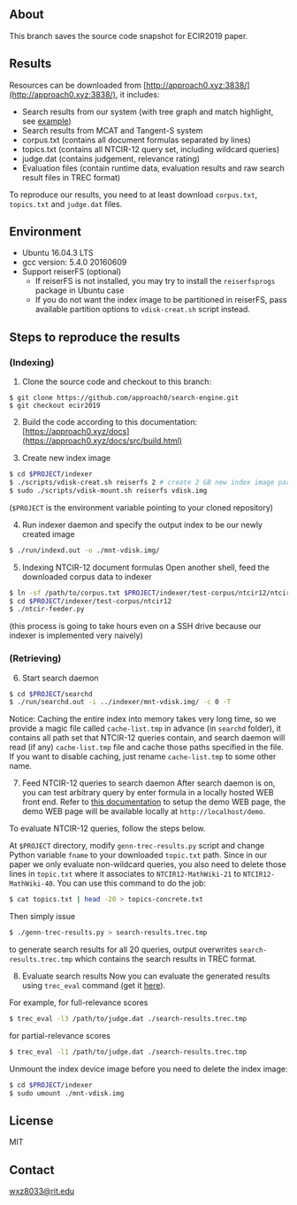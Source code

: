 ## About
This branch saves the source code snapshot for ECIR2019 paper.

## Results
Resources can be downloaded from [http://approach0.xyz:3838/](http://approach0.xyz:3838/), it includes:
* Search results from our system (with tree graph and match highlight, see [example](http://approach0.xyz:3838/3-beta-70-4/NTCIR12-MathWiki-20/Fisher_transformation:0/highlight))
* Search results from MCAT and Tangent-S system
* corpus.txt (contains all document formulas separated by lines)
* topics.txt (contains all NTCIR-12 query set, including wildcard queries)
* judge.dat (contains judgement, relevance rating)
* Evaluation files (contain runtime data, evaluation results and raw search result files in TREC format)

To reproduce our results, you need to at least download `corpus.txt`, `topics.txt` and `judge.dat` files.

## Environment
* Ubuntu 16.04.3 LTS
* gcc version: 5.4.0 20160609
* Support reiserFS (optional)
	* If reiserFS is not installed, you may try to install the `reiserfsprogs` package in Ubuntu case
	* If you do not want the index image to be partitioned in reiserFS, pass available partition options to `vdisk-creat.sh` script instead.

## Steps to reproduce the results
### (Indexing)
1. Clone the source code and checkout to this branch:
```
$ git clone https://github.com/approach0/search-engine.git
$ git checkout ecir2019
```

2. Build the code according to this documentation:
[https://approach0.xyz/docs](https://approach0.xyz/docs/src/build.html)

3. Create new index image
```sh
$ cd $PROJECT/indexer
$ ./scripts/vdisk-creat.sh reiserfs 2 # create 2 GB new index image partitioned in reiserFS
$ sudo ./scripts/vdisk-mount.sh reiserfs vdisk.img
```
(`$PROJECT` is the environment variable pointing to your cloned repository)

4. Run indexer daemon and specify the output index to be our newly created image
```sh
$ ./run/indexd.out -o ./mnt-vdisk.img/
```

5. Indexing NTCIR-12 document formulas
Open another shell, feed the downloaded corpus data to indexer
```sh
$ ln -sf /path/to/corpus.txt $PROJECT/indexer/test-corpus/ntcir12/ntcir12-full.tmp
$ cd $PROJECT/indexer/test-corpus/ntcir12
$ ./ntcir-feeder.py
``` 
(this process is going to take hours even on a SSH drive because our indexer is implemented very naively)

### (Retrieving)
6. Start search daemon
```sh
$ cd $PROJECT/searchd
$ ./run/searchd.out -i ../indexer/mnt-vdisk.img/ -c 0 -T
```
Notice: Caching the entire index into memory takes very long time, so we provide a magic file called `cache-list.tmp` in advance (in `searchd` folder), it contains all path set that NTCIR-12 queries contain, and search daemon will read (if any) `cache-list.tmp` file and cache those paths specified in the file.
If you want to disable caching, just rename `cache-list.tmp` to some other name.

7. Feed NTCIR-12 queries to search daemon
After search daemon is on, you can test arbitrary query by enter formula in a locally hosted WEB front end. Refer to [this documentation](https://approach0.xyz/docs/src/demo.html#install-and-config-nginx-php) to setup the demo WEB page, the demo WEB page will be available locally at `http://localhost/demo`.

To evaluate NTCIR-12 queries, follow the steps below.

At `$PROJECT` directory, modify `genn-trec-results.py` script and change Python variable `fname` to your downloaded `topic.txt` path.
Since in our paper we only evaluate non-wildcard queries, you also need to delete those lines in `topic.txt` where it associates to `NTCIR12-MathWiki-21` to `NTCIR12-MathWiki-40`.
You can use this command to do the job:
```sh
$ cat topics.txt | head -20 > topics-concrete.txt
```

Then simply issue
```sh
$ ./genn-trec-results.py > search-results.trec.tmp
```
to generate search results for all 20 queries, output overwrites `search-results.trec.tmp` which contains the search results in TREC format.

8. Evaluate search results
Now you can evaluate the generated results using `trec_eval` command (get it [here](https://github.com/usnistgov/trec_eval)).

For example, for full-relevance scores
```sh
$ trec_eval -l3 /path/to/judge.dat ./search-results.trec.tmp
```

for partial-relevance scores
```sh
$ trec_eval -l1 /path/to/judge.dat ./search-results.trec.tmp
```

Unmount the index device image before you need to delete the index image:
```sh
$ cd $PROJECT/indexer
$ sudo umount ./mnt-vdisk.img
```

## License
MIT

## Contact
wxz8033@rit.edu
